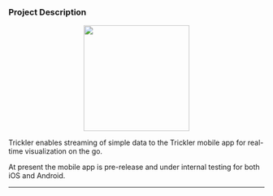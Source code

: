### Project Description

<div align="center">
    <img src="https://www.trickler.com/images/tricklerlogo.svg" style="width:208px;">
</div>

Trickler enables streaming of simple data to the Trickler mobile app for real-time visualization on the go. 

At present the mobile app is pre-release and under internal testing for both iOS and Android.

---